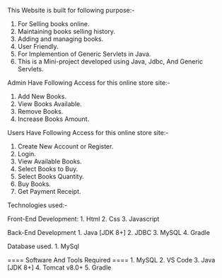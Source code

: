 This Website is built for following purpose:-

1. For Selling books online.
2. Maintaining books selling history.
3. Adding and managing books.
4. User Friendly.
5. For Implemention of Generic Servlets in Java.
6. This is a Mini-project developed using Java, Jdbc, And Generic Servlets.


Admin Have Following Access for this online store site:-

1. Add New Books.
2. View Books Available.
3. Remove Books.
4. Increase Books Amount.


Users Have Following Access for this online store site:-

1. Create New Account or Register.
2. Login.
3. View Available Books.
4. Select Books to Buy.
5. Select Books Quantity.
6. Buy Books.
7. Get Payment Receipt.


Technologies used:-

  Front-End Development:
    1. Html
    2. Css
    3. Javascript
    
  Back-End Development
    1. Java [JDK 8+]
    2. JDBC
    3. MySQL
    4. Gradle

  Database used.
    1. MySql
    
    
==== Software And Tools Required ====
    1. MySQL
    2. VS Code
    3. Java [JDK 8+]
    4. Tomcat v8.0+
    5. Gradle
